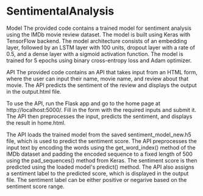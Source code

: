 # SentimentalAnalysis
Model The provided code contains a trained model for sentiment analysis using the IMDb movie review dataset. The model is built using Keras with TensorFlow backend. The model architecture consists of an embedding layer, followed by an LSTM layer with 100 units, dropout layer with a rate of 0.5, and a dense layer with a sigmoid activation function. The model is trained for 5 epochs using binary cross-entropy loss and Adam optimizer.

API The provided code contains an API that takes input from an HTML form, where the user can input their name, movie name, and review about that movie. The API predicts the sentiment of the review and displays the output in the output.html file.

To use the API, run the Flask app and go to the home page at http://localhost:5000/. Fill in the form with the required inputs and submit it. The API then preprocesses the input, predicts the sentiment, and displays the result in home.html.

The API loads the trained model from the saved sentiment_model_new.h5 file, which is used to predict the sentiment score. The API preprocesses the input text by encoding the words using the get_word_index() method of the IMDb dataset and padding the encoded sequence to a fixed length of 500 using the pad_sequences() method from Keras. The sentiment score is then predicted using the loaded model's predict() method. The API also assigns a sentiment label to the predicted score, which is displayed in the output file. The sentiment label can be either positive or negarive based on the sentiment score range.
